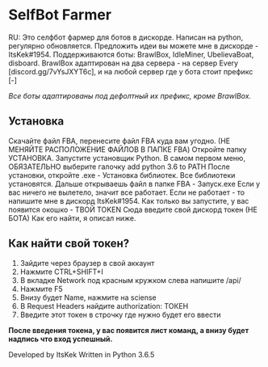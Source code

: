 # SelfBot Farmer

RU:
Это селфбот фармер для ботов в дискорде. Написан на python, регулярно обновляется.
Предложить идеи вы можете мне в дискорде - ItsKek#1954.
Поддерживаются боты:
BrawlBox, IdleMiner, UbelievaBoat, disboard.
BrawlBox адаптирован на два сервера - на сервер Every [discord.gg/7vYsJXYT6c], и на любой сервер где у бота стоит префикс [-]

*Все боты адаптированы под дефолтный их префикс, кроме BrawlBox.*

## Установка
Скачайте файл FBA, перенесите файл FBA куда вам угодно. (НЕ МЕНЯЙТЕ РАСПОЛОЖЕНИЕ ФАЙЛОВ В ПАПКЕ FBA)
Откройте папку УСТАНОВКА.
Запустите установщик Python. В самом первом меню, ОБЯЗАТЕЛЬНО выберите галочку add python 3.6 to PATH
После установки, откройте .exe - Установка библиотек. Все библиотеки установятся.
Дальше открываешь файл в папке FBA - Запуск.exe
Если у вас ничего не вылетело, значит все работает.
Если не работает - то напишите мне в дискорд ItsKek#1954.
Как только вы запустите, у вас появится окошко - ТВОЙ TOKEN
Сюда введите свой дискорд токен (НЕ БОТА)
Как его найти, я описал ниже.

## Как найти свой токен?
1. Зайдите через браузер в свой аккаунт
2. Нажмите CTRL+SHIFT+I
3. В вкладке Network под красным кружком слева напишите /api/
4. Нажмите F5
5. Внизу будет Name, нажмите на sciense
6. В Request Headers найдите authorization: ТОКЕН
7. Введите этот токен в строчку где нужно будет его ввести


**После введения токена, у вас появится лист команд, а внизу будет надпись что вход успешный.**



Developed by ItsKek
Written in Python 3.6.5
